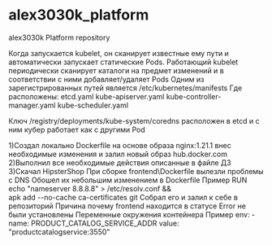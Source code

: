 # alex3030k_platform
alex3030k Platform repository

Когда запускается kubelet, он сканирует известные ему пути и автоматически запускает статические Pods.
Работающий kubelet периодически сканирует каталоги на предмет изменений и в соответствии с ними добавляет/удаляет Pods
Одним из зарегистрированных путей является
/etc/kubernetes/manifests
Где расположены:
etcd.yaml
kube-apiserver.yaml
kube-controller-manager.yaml
kube-scheduler.yaml

Ключ 
/registry/deployments/kube-system/coredns
расположен в etcd
и с ним кубер работает как с другими Pod

1)Создал локально Dockerfile на основе образа nginx:1.21.1
внес необходимые изменения и залил новый образ hub.docker.com
2)Выполнил все необходимые действия описанные в файле ДЗ
3)Скачал HipsterShop
При сборке frontend\Dockerfile вылезли проблемы с DNS
Обошел их небольшим изменением в Dockerfile
 Пример
RUN echo "nameserver 8.8.8.8" > /etc/resolv.conf &&\
 apk add --no-cache ca-certificates git
 Собрал его и залил к себе в репозиторий
 Причина почему frontend находится в статусе Error
не были установлены
 Переменные окружения контейнера
Пример 
  env:
     - name: PRODUCT_CATALOG_SERVICE_ADDR
       value: "productcatalogservice:3550"
